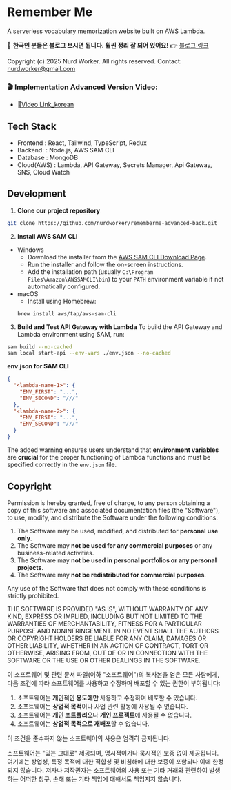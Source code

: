 # Remember Me

A serverless vocabulary memorization website built on AWS Lambda.

📢 **한국인 분들은 블로그 보시면 됩니다. 훨씬 정리 잘 되어 있어요!**
👉 [블로그 링크](https://blog.nurd.work/357)

Copyright (c) 2025 Nurd Worker. All rights reserved.
Contact: nurdworker@gmail.com

### 🎬 Implementation Advanced Version Video:

- 🎥[Video Link_korean](https://www.youtube.com/watch?v=MEIIWAcPjt0)

## Tech Stack

- Frontend : React, Tailwind, TypeScript, Redux
- Backend: : Node.js, AWS SAM CLI
- Database : MongoDB
- Cloud(AWS) : Lambda, API Gateway, Secrets Manager, Api Gateway, SNS, Cloud Watch

## Development

1. **Clone our project repository**

```bash
git clone https://github.com/nurdworker/rememberme-advanced-back.git
```

2. **Install AWS SAM CLI**

- Windows
  - Download the installer from the [AWS SAM CLI Download Page](https://aws.amazon.com/serverless/sam/).
  - Run the installer and follow the on-screen instructions.
  - Add the installation path (usually `C:\Program Files\Amazon\AWSSAMCLI\bin`) to your `PATH` environment variable if not automatically configured.
- macOS
  - Install using Homebrew:
  ```bash
  brew install aws/tap/aws-sam-cli
  ```

3. **Build and Test API Gateway with Lambda**
   To build the API Gateway and Lambda environment using SAM, run:

```bash
sam build --no-cached
sam local start-api --env-vars ./env.json --no-cached
```

**env.json for SAM CLI**

```json
{
  "<lambda-name-1>": {
    "ENV_FIRST": "...",
    "ENV_SECOND": "///"
  },
  "<lambda-name-2>": {
    "ENV_FIRST": "...",
    "ENV_SECOND": "///"
  }
}
```

The added warning ensures users understand that **environment variables** are **crucial** for the proper functioning of Lambda functions and must be specified correctly in the `env.json` file.

## Copyright

Permission is hereby granted, free of charge, to any person obtaining a copy
of this software and associated documentation files (the "Software"), to use, modify, and
distribute the Software under the following conditions:

1. The Software may be used, modified, and distributed for **personal use only**.
2. The Software may **not be used for any commercial purposes** or any business-related activities.
3. The Software may **not be used in personal portfolios or any personal projects**.
4. The Software may **not be redistributed for commercial purposes**.

Any use of the Software that does not comply with these conditions is strictly prohibited.

THE SOFTWARE IS PROVIDED "AS IS", WITHOUT WARRANTY OF ANY KIND, EXPRESS OR
IMPLIED, INCLUDING BUT NOT LIMITED TO THE WARRANTIES OF MERCHANTABILITY,
FITNESS FOR A PARTICULAR PURPOSE AND NONINFRINGEMENT. IN NO EVENT SHALL THE
AUTHORS OR COPYRIGHT HOLDERS BE LIABLE FOR ANY CLAIM, DAMAGES OR OTHER
LIABILITY, WHETHER IN AN ACTION OF CONTRACT, TORT OR OTHERWISE, ARISING FROM,
OUT OF OR IN CONNECTION WITH THE SOFTWARE OR THE USE OR OTHER DEALINGS IN
THE SOFTWARE.

이 소프트웨어 및 관련 문서 파일(이하 "소프트웨어")의 복사본을 얻은 모든 사람에게, 다음 조건에 따라 소프트웨어를 사용하고 수정하며 배포할 수 있는 권한이 부여됩니다:

1. 소프트웨어는 **개인적인 용도에만** 사용하고 수정하며 배포할 수 있습니다.
2. 소프트웨어는 **상업적 목적**이나 사업 관련 활동에 사용될 수 없습니다.
3. 소프트웨어는 **개인 포트폴리오**나 **개인 프로젝트**에 사용될 수 없습니다.
4. 소프트웨어는 **상업적 목적으로 재배포**할 수 없습니다.

이 조건을 준수하지 않는 소프트웨어의 사용은 엄격히 금지됩니다.

소프트웨어는 "있는 그대로" 제공되며, 명시적이거나 묵시적인 보증 없이 제공됩니다. 여기에는 상업성, 특정 목적에 대한 적합성 및 비침해에 대한 보증이 포함되나 이에 한정되지 않습니다. 저자나 저작권자는 소프트웨어의 사용 또는 기타 거래와 관련하여 발생하는 어떠한 청구, 손해 또는 기타 책임에 대해서도 책임지지 않습니다.
